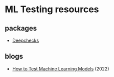 # ML Testing resources


## packages

* [Deepchecks](https://github.com/deepchecks/deepchecks)


## blogs

* [How to Test Machine Learning Models](https://deepchecks.com/how-to-test-machine-learning-models/) (2022)